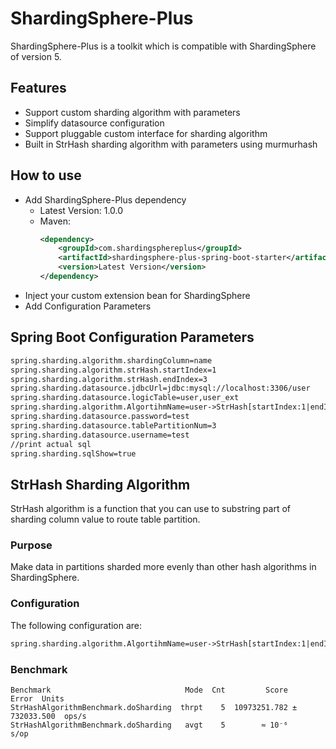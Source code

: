 # ShardingSphere-Plus
ShardingSphere-Plus is a toolkit which is compatible with ShardingSphere of version 5. 

## Features
-   Support custom sharding algorithm with parameters
-   Simplify datasource configuration
-   Support pluggable custom interface for sharding algorithm
-   Built in StrHash sharding algorithm with parameters using murmurhash

## How to use
-   Add ShardingSphere-Plus dependency
    - Latest Version: 1.0.0
    - Maven:
      ```xml
      <dependency>
          <groupId>com.shardingsphereplus</groupId>
          <artifactId>shardingsphere-plus-spring-boot-starter</artifactId>
          <version>Latest Version</version>
      </dependency>
      ```
-   Inject your custom extension bean for ShardingSphere
-   Add Configuration Parameters

## Spring Boot Configuration Parameters
```xml
spring.sharding.algorithm.shardingColumn=name
spring.sharding.algorithm.strHash.startIndex=1
spring.sharding.algorithm.strHash.endIndex=3
spring.sharding.datasource.jdbcUrl=jdbc:mysql://localhost:3306/user
spring.sharding.datasource.logicTable=user,user_ext
spring.sharding.algorithm.AlgortihmName=user->StrHash[startIndex:1|endIndex:2],user_ext->INLINE
spring.sharding.datasource.password=test
spring.sharding.datasource.tablePartitionNum=3
spring.sharding.datasource.username=test
//print actual sql
spring.sharding.sqlShow=true
```

## StrHash Sharding Algorithm
StrHash algorithm is a function that you can use to substring part of sharding column value to route table partition.

### Purpose
Make data in partitions sharded more evenly than other hash algorithms in ShardingSphere.

### Configuration
The following configuration are:
```xml
spring.sharding.algorithm.AlgortihmName=user->StrHash[startIndex:1|endIndex:2],user_ext->INLINE
```
### Benchmark
```text
Benchmark                              Mode  Cnt         Score        Error  Units
StrHashAlgorithmBenchmark.doSharding  thrpt    5  10973251.782 ± 732033.500  ops/s
StrHashAlgorithmBenchmark.doSharding   avgt    5        ≈ 10⁻⁶                s/op
```

